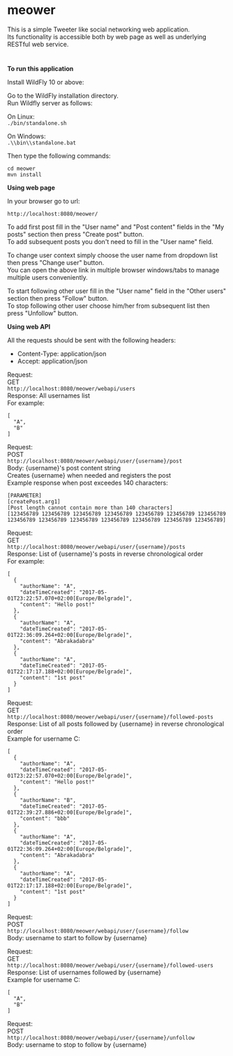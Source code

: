 # meower
This is a simple Tweeter like social networking web application.<br>
Its functionality is accessible both by web page as well as underlying RESTful web service.

#

**To run this application**

Install WildFly 10 or above:


Go to the WildFly installation directory.<br>
Run Wildfly server as follows:<br>

On Linux:<br>
`./bin/standalone.sh`

On Windows:<br>
`.\\bin\\standalone.bat`

Then type the following commands:
```
cd meower
mvn install
```

**Using web page**

In your browser go to url:

`http://localhost:8080/meower/`

To add first post fill in the "User name" and "Post content" fields in the "My posts" section then press "Create post" button.<br>
To add subsequent posts you don't need to fill in the "User name" field.

To change user context simply choose the user name from dropdown list then press "Change user" button.<br>
You can open the above link in multiple browser windows/tabs to manage multiple users conveniently.

To start following other user fill in the "User name" field in the "Other users" section then press "Follow" button.<br>
To stop following other user choose him/her from subsequent list then press "Unfollow" button.

**Using web API**

All the requests should be sent with the following headers:
- Content-Type: application/json
- Accept: application/json


Request:<br>
GET<br>
`http://localhost:8080/meower/webapi/users`<br>
Response: All usernames list<br>
For example:
```
[
  "A",
  "B"
]
```


Request:<br>
POST<br>
`http://localhost:8080/meower/webapi/user/{username}/post`<br>
Body: {username}'s post content string<br>
Creates {username} when needed and registers the post<br>
Example response when post exceedes 140 characters:<br>
```
[PARAMETER]
[createPost.arg1]
[Post length cannot contain more than 140 characters]
[123456789 123456789 123456789 123456789 123456789 123456789 123456789 
123456789 123456789 123456789 123456789 123456789 123456789 123456789]
```


Request:<br>
GET<br>
`http://localhost:8080/meower/webapi/user/{username}/posts`<br>
Response: List of {username}'s posts in reverse chronological order<br>
For example:
```
[
  {
    "authorName": "A",
	"dateTimeCreated": "2017-05-01T23:22:57.070+02:00[Europe/Belgrade]",
	"content": "Hello post!"
  },
  {
	"authorName": "A",
	"dateTimeCreated": "2017-05-01T22:36:09.264+02:00[Europe/Belgrade]",
	"content": "Abrakadabra"
  },
  {
	"authorName": "A",
	"dateTimeCreated": "2017-05-01T22:17:17.188+02:00[Europe/Belgrade]",
	"content": "1st post"
  }
]
```


Request:<br>
GET<br>
`http://localhost:8080/meower/webapi/user/{username}/followed-posts`<br>
Response: List of all posts followed by {username} in reverse chronological order<br>
Example for username C:
```
[
  {
	"authorName": "A",
	"dateTimeCreated": "2017-05-01T23:22:57.070+02:00[Europe/Belgrade]",
	"content": "Hello post!"
  },
  {
	"authorName": "B",
	"dateTimeCreated": "2017-05-01T22:39:27.886+02:00[Europe/Belgrade]",
	"content": "bbb"
  },
  {
	"authorName": "A",
	"dateTimeCreated": "2017-05-01T22:36:09.264+02:00[Europe/Belgrade]",
	"content": "Abrakadabra"
  },
  {
	"authorName": "A",
	"dateTimeCreated": "2017-05-01T22:17:17.188+02:00[Europe/Belgrade]",
	"content": "1st post"
  }
]
```


Request:<br>
POST<br>
`http://localhost:8080/meower/webapi/user/{username}/follow`<br>
Body: username to start to follow by {username}


Request:<br>
GET<br>
`http://localhost:8080/meower/webapi/user/{username}/followed-users`<br>
Response: List of usernames followed by {username}<br>
Example for username C:
```
[
  "A",
  "B"
]
```


Request:<br>
POST<br>
`http://localhost:8080/meower/webapi/user/{username}/unfollow`<br>
Body: username to stop to follow by {username}
